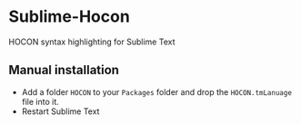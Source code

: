 Sublime-Hocon
=============

HOCON syntax highlighting for Sublime Text

## Manual installation

- Add a folder `HOCON` to your `Packages` folder and drop the `HOCON.tmLanuage` file into it.
- Restart Sublime Text
